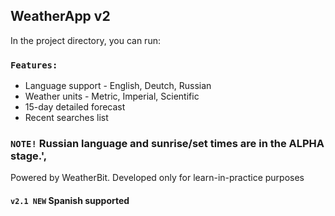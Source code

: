 ## WeatherApp v2

In the project directory, you can run:

### `Features:`

* Language support - English, Deutch, Russian
* Weather units - Metric, Imperial, Scientific
* 15-day detailed forecast
* Recent searches list

### `NOTE!` Russian language and sunrise/set times are in the ALPHA stage.',
Powered by WeatherBit. 
Developed only for learn-in-practice purposes

#### `v2.1 NEW` Spanish supported
        
